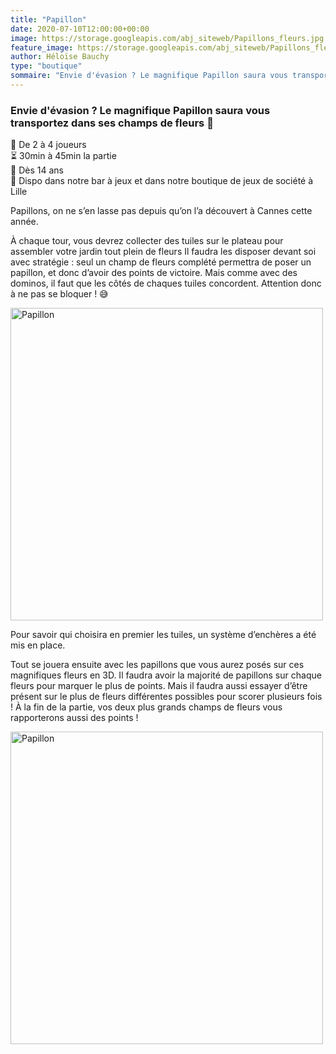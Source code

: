 ```yaml
---
title: "Papillon"
date: 2020-07-10T12:00:00+00:00
image: https://storage.googleapis.com/abj_siteweb/Papillons_fleurs.jpg
feature_image: https://storage.googleapis.com/abj_siteweb/Papillons_fleurs.jpg
author: Héloïse Bauchy
type: "boutique"
sommaire: "Envie d'évasion ? Le magnifique Papillon saura vous transportez dans ses champs de fleurs :blossom:"
---
```

### Envie d'évasion ? Le magnifique Papillon saura vous transportez dans ses champs de fleurs :blossom:

:busts_in_silhouette:  De 2 à 4 joueurs <br>
:hourglass_flowing_sand: 30min à 45min la partie <br>
:birthday: Dès 14 ans <br>
:game_die: Dispo dans notre bar à jeux et dans notre boutique de jeux de société à Lille <br>

Papillons, on ne s’en lasse pas depuis qu’on l’a découvert à Cannes cette année.

À chaque tour, vous devrez collecter des tuiles sur le plateau pour assembler votre jardin tout plein de fleurs
Il faudra les disposer devant soi avec stratégie : seul un champ de fleurs complété permettra de poser un papillon, et donc d’avoir des points de victoire. Mais comme avec des dominos, il faut que les côtés de chaques tuiles concordent. Attention donc à ne pas se bloquer ! :sweat_smile:

<img src="https://storage.googleapis.com/abj_siteweb/Papillons_perso.jpg" alt="Papillon" width="500"/>

Pour savoir qui choisira en premier les tuiles, un système d’enchères a été mis en place.

Tout se jouera ensuite avec les papillons que vous aurez posés sur ces magnifiques fleurs en 3D. Il faudra avoir la majorité de papillons sur chaque fleurs pour marquer le plus de points. Mais il faudra aussi essayer d’être présent sur le plus de fleurs différentes possibles pour scorer plusieurs fois !
À la fin de la partie, vos deux plus grands champs de fleurs vous rapporterons aussi des points !

<img src="https://storage.googleapis.com/abj_siteweb/papillons_vue_table.jpg" alt="Papillon" width="500"/>
